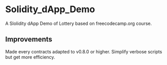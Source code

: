 # Solidity_dApp_Demo
A Slolidity dApp Demo of Lottery based on freecodecamp.org course.

## Improvements
Made every contracts adapted to v0.8.0 or higher.
Simplify verbose scripts but get more efficiency.
